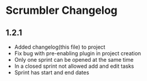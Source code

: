 Scrumbler Changelog
===================

1.2.1
--------

* Added changelog(this file) to project
* Fix bug with pre-enabling plugin in project creation
* Only one sprint can be opened at the same time
* In a closed sprint not allowed add and edit tasks
* Sprint has start and end dates
